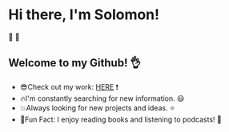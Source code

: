 # Hi there, I'm Solomon!
:wave: :wave:




## Welcome to my Github! :ok_hand: 

- :sunglasses:Check out my work: [HERE](https://github.com/Solomonad1234?tab=repositories) :exclamation:
- :fire:I'm constantly searching for new information. :smiley:
- :boom:Always looking for new projects and ideas. :star:
- :bow:Fun Fact: I enjoy reading books and listening to podcasts! :orange_book:

  
